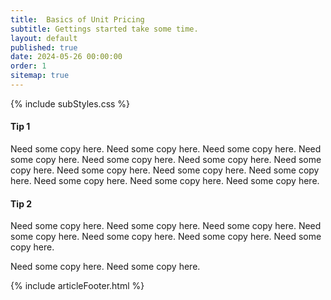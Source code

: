 ```yaml
---
title:  Basics of Unit Pricing
subtitle: Gettings started take some time.
layout: default
published: true
date: 2024-05-26 00:00:00
order: 1
sitemap: true
---
```


{% include subStyles.css %}

#### Tip 1
Need some copy here. Need some copy here. Need some copy here. Need some copy here. 
Need some copy here. Need some copy here. Need some copy here. Need some copy here. 
Need some copy here. Need some copy here. Need some copy here. Need some copy here. 
Need some copy here. 

#### Tip 2

Need some copy here. Need some copy here. Need some copy here. Need some copy here. 
Need some copy here. Need some copy here. 
Need some copy here. 

Need some copy here. Need some copy here. 

{% include articleFooter.html %}
